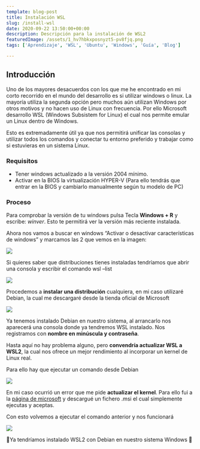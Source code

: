 ```yaml
---
template: blog-post
title: Instalación WSL
slug: /install-wsl
date: 2020-09-22 13:50:00+00:00
description: Descripción para la instalación de WSL2
featuredImage: /assets/1_hv7hbkxposnyzt5-pv8fjq.png
tags: ['Aprendizaje', 'WSL', 'Ubuntu', 'Windows', 'Guía', 'Blog']

---
```

## Introducción

Uno de los mayores desacuerdos con los que me he encontrado en mi corto recorrido en el mundo del desarrollo es si utilizar windows o linux. La mayoría utiliza la segunda opción pero muchos aún utilizan Windows por otros motivos y no hacen uso de Linux con frecuencia. Por ello Microsoft desarrollo WSL (Windows Subsistem for Linux) el cual nos permite emular un Linux dentro de Windows.

Esto es extremadamente útil ya que nos permitirá unificar las consolas y utilizar todos los comandos y conectar tu entorno preferido y trabajar como si estuvieras en un sistema Linux.

### Requisitos

* Tener windows actualizado a la versión 2004 mínimo.
* Activar en la BIOS la virtualización HYPER-V (Para ello tendrás que entrar en la BIOS y cambiarlo manualmente según tu modelo de PC)

### Proceso

Para comprobar la versión de tu windows pulsa Tecla **Windows + R** y escribe: *winver*. Esto te permitirá ver la versión más reciente instalada.

Ahora nos vamos a buscar en windows “Activar o desactivar características de windows” y marcamos las 2 que vemos en la imagen:

![](https://airanschez.files.wordpress.com/2020/09/1.png?w=690 " ")

Si quieres saber que distribuciones tienes instaladas tendríamos que abrir una consola y escribir el comando wsl –list

![](https://airanschez.files.wordpress.com/2020/09/3.png?w=792 " ")

Procedemos a **instalar una distribución** cualquiera, en mi caso utilizaré Debian, la cual me descargaré desde la tienda oficial de Microsoft

![](https://airanschez.files.wordpress.com/2020/09/4.png?w=1024 " ")

Ya tenemos instalado Debian en nuestro sistema, al arrancarlo nos aparecerá una consola donde ya tendremos WSL instalado. Nos registramos con **nombre en minúscula y contraseña**.

Hasta aquí no hay problema alguno, pero **convendría actualizar WSL a WSL2**, la cual nos ofrece un mejor rendimiento al incorporar un kernel de Linux real.

Para ello hay que ejecutar un comando desde Debian

![](https://airanschez.files.wordpress.com/2020/09/7.png?w=1024 " ")

En mi caso ocurrió un error que me pide **actualizar el kernel**. Para ello fui a la [página de microsoft](https://docs.microsoft.com/en-us/windows/wsl/install-win10#step-4---download-the-linux-kernel-update-package " ") y descargué un fichero .msi el cual simplemente ejecutas y aceptas.

Con esto volvemos a ejecutar el comando anterior y nos funcionará

![](https://airanschez.files.wordpress.com/2020/09/8.png?w=990 " ")

👏Ya tendríamos instalado WSL2 con Debian en nuestro sistema Windows 👏
